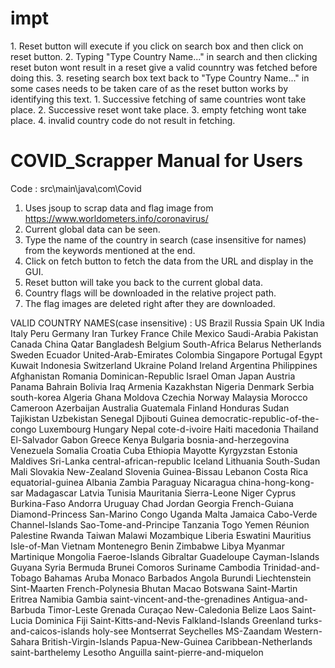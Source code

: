 # impt
<edge cases> 	1. Reset button will execute if you click on search box and then click on reset button.
		2. Typing "Type Country Name..." in search and then clicking reset buton wont result in a reset give a valid counntry 		was fetched before doing this.
		3. reseting search box text back to "Type Country Name..." in some cases needs to be taken care of as the reset button 				works by identifying this text.
<edge cases resolved> 	1. Successive fetching of same countries wont take place.
			2. Successive reset wont take place.
			3. empty fetching wont take place.
			4. invalid country code do not result in fetching.
			 
# COVID_Scrapper Manual for Users
Code : src\main\java\com\Covid
1. Uses jsoup to scrap data and flag image from https://www.worldometers.info/coronavirus/
2. Current global data can be seen.
3. Type the name of the country in search (case insensitive for names) from the keywords mentioned at the end.
4. Click on fetch button to fetch the data from the URL and display in the GUI.
5. Reset button will take you back to the current global data.
6. Country flags will be downloaded in the relative project path.
7. The flag images are deleted right after they are downloaded.

VALID COUNTRY NAMES(case insensitive) :
US
Brazil
Russia
Spain
UK
India
Italy
Peru
Germany
Iran
Turkey
France
Chile
Mexico
Saudi-Arabia
Pakistan
Canada
China
Qatar
Bangladesh
Belgium
South-Africa
Belarus
Netherlands
Sweden
Ecuador
United-Arab-Emirates
Colombia
Singapore
Portugal
Egypt
Kuwait
Indonesia
Switzerland
Ukraine
Poland
Ireland
Argentina
Philippines
Afghanistan
Romania
Dominican-Republic
Israel
Oman
Japan
Austria
Panama
Bahrain
Bolivia
Iraq
Armenia
Kazakhstan
Nigeria
Denmark
Serbia
south-korea
Algeria
Ghana
Moldova
Czechia
Norway
Malaysia
Morocco
Cameroon
Azerbaijan
Australia
Guatemala
Finland
Honduras
Sudan
Tajikistan
Uzbekistan
Senegal
Djibouti
Guinea
democratic-republic-of-the-congo
Luxembourg
Hungary
Nepal
cote-d-ivoire
Haiti
macedonia
Thailand
El-Salvador
Gabon
Greece
Kenya
Bulgaria
bosnia-and-herzegovina
Venezuela
Somalia
Croatia
Cuba
Ethiopia
Mayotte
Kyrgyzstan
Estonia
Maldives
Sri-Lanka
central-african-republic
Iceland
Lithuania
South-Sudan
Mali
Slovakia
New-Zealand
Slovenia
Guinea-Bissau
Lebanon
Costa Rica
equatorial-guinea
Albania
Zambia
Paraguay
Nicaragua
china-hong-kong-sar
Madagascar
Latvia
Tunisia
Mauritania
Sierra-Leone
Niger
Cyprus
Burkina-Faso
Andorra
Uruguay
Chad
Jordan
Georgia
French-Guiana
Diamond-Princess
San-Marino
Congo
Uganda
Malta
Jamaica
Cabo-Verde
Channel-Islands
Sao-Tome-and-Principe
Tanzania
Togo
Yemen
Réunion
Palestine
Rwanda
Taiwan
Malawi
Mozambique
Liberia
Eswatini
Mauritius
Isle-of-Man
Vietnam
Montenegro
Benin
Zimbabwe
Libya
Myanmar
Martinique
Mongolia
Faeroe-Islands
Gibraltar
Guadeloupe
Cayman-Islands
Guyana
Syria
Bermuda
Brunei
Comoros
Suriname
Cambodia
Trinidad-and-Tobago
Bahamas
Aruba
Monaco
Barbados
Angola
Burundi
Liechtenstein
Sint-Maarten
French-Polynesia
Bhutan
Macao
Botswana
Saint-Martin
Eritrea
Namibia
Gambia
saint-vincent-and-the-grenadines
Antigua-and-Barbuda
Timor-Leste
Grenada
Curaçao
New-Caledonia
Belize
Laos
Saint-Lucia
Dominica
Fiji
Saint-Kitts-and-Nevis
Falkland-Islands
Greenland
turks-and-caicos-islands
holy-see
Montserrat
Seychelles
MS-Zaandam
Western-Sahara
British-Virgin-Islands
Papua-New-Guinea
Caribbean-Netherlands
saint-barthelemy
Lesotho
Anguilla
saint-pierre-and-miquelon

